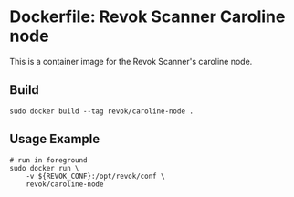 # Dockerfile: Revok Scanner Caroline node

This is a container image for the Revok Scanner's caroline node.

## Build
```
sudo docker build --tag revok/caroline-node .
```

## Usage Example
```
# run in foreground
sudo docker run \
    -v ${REVOK_CONF}:/opt/revok/conf \
    revok/caroline-node
```
